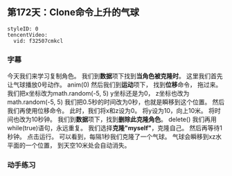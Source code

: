 ## 第172天：Clone命令上升的气球

```@TencentVideo
styleID: 0
tencentVideo:
  vid: f32507cmkcl

```


### 字幕

今天我们来学习复制角色。
我们到**数据**项下找到**当角色被克隆时**。
这里我们首先让气球播放0号动作。
anim(0)
然后我们到**运动**项下，
找到**位移**命令，
拖过来。
我们把x坐标改为math.random(-5, 5)
y坐标还是为0，
z坐标也改为math.random(-5, 5)
我们把0.5秒的时间改为0秒，也就是瞬移到这个位置。
然后我们再使用位移命令。
此时，我们将x和z设为0。
将y设为10，向上10米。
将时间也改为10秒钟。
我们到**数据**项下，找到**删除此克隆角色**。
delete()
我们再用while(true)语句，永远重复。
我们选择**克隆"myself"**，克隆自己。
然后再等待1秒钟。
点击运行。
可以看到，每隔1秒我们克隆了一个气球。
气球会瞬移到xz水平面的一个位置，
到天空10米处会自动消失。

### 动手练习
